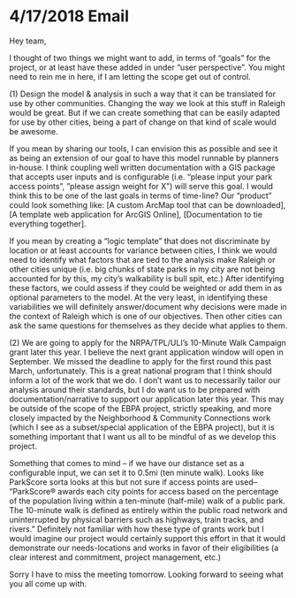 # 4/17/2018 Email

Hey team,

I thought of two things we might want to add, in terms of “goals” for the project, or at least have these added in under “user perspective”. You might need to rein me in here, if I am letting the scope get out of control.

\(1\)	Design the model & analysis in such a way that it can be translated for use by other communities. Changing the way we look at this stuff in Raleigh would be great. But if we can create something that can be easily adapted for use by other cities, being a part of change on that kind of scale would be awesome.

If you mean by sharing our tools, I can envision this as possible and see it as being an extension of our goal to have this model runnable by planners in-house. I think coupling well written documentation with a GIS package that accepts user inputs and is configurable \(i.e. “please input your park access points”, ”please assign weight for X”\) will serve this goal. I would think this to be one of the last goals in terms of time-line? Our “product” could look something like: \[A custom ArcMap tool that can be downloaded\], \[A template web application for ArcGIS Online\], \[Documentation to tie everything together\]. 

If you mean by creating a “logic template” that does not discriminate by location or at least accounts for variance between cities,  I think we would need to identify what factors that are tied to the analysis make Raleigh or other cities unique \(i.e. big chunks of state parks in my city are not being accounted for by this, my city’s walkability is bull spit, etc.\) After identifying these factors, we could assess if they could be weighted or add them in as optional parameters to the model. At the very least, in identifying these variabilities we will definitely answer/document why decisions were made in the context of Raleigh which is one of our objectives. Then other cities can ask the same questions for themselves as they decide what applies to them.  

\(2\)	We are going to apply for the NRPA/TPL/ULI’s 10-Minute Walk Campaign grant later this year. I believe the next grant application window will open in September. We missed the deadline to apply for the first round this past March, unfortunately. This is a great national program that I think should inform a lot of the work that we do. I don’t want us to necessarily tailor our analysis around their standards, but I do want us to be prepared with documentation/narrative to support our application later this year. This may be outside of the scope of the EBPA project, strictly speaking, and more closely impacted by the Neighborhood & Community Connections work \(which I see as a subset/special application of the EBPA project\), but it is something important that I want us all to be mindful of as we develop this project.

Something that comes to mind – if we have our distance set as a configurable input, we can set it to 0.5mi \(ten minute walk\). Looks like ParkScore sorta looks at this but not sure if access points are used– “ParkScore® awards each city points for access based on the percentage of the population living within a ten-minute \(half-mile\) walk of a public park. The 10-minute walk is defined as entirely within the public road network and uninterrupted by physical barriers such as highways, train tracks, and rivers.” Definitely not familiar with how these type of grants work but I would imagine our project would certainly support this effort in that it would demonstrate our needs-locations and works in favor of their eligibilities \(a clear interest and commitment, project management, etc.\)

Sorry I have to miss the meeting tomorrow. Looking forward to seeing what you all come up with.



